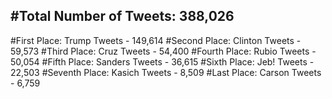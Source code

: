 #Total Number of Tweets: 388,026 
---
#First Place: Trump Tweets - 149,614
#Second Place: Clinton Tweets - 59,573
#Third Place: Cruz Tweets - 54,400
#Fourth Place: Rubio Tweets - 50,054
#Fifth Place: Sanders Tweets - 36,615
#Sixth Place: Jeb! Tweets - 22,503
#Seventh Place: Kasich Tweets - 8,509
#Last Place: Carson Tweets - 6,759

